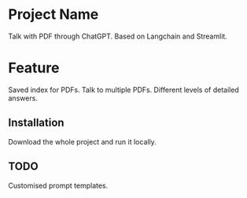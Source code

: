 
# Project Name

Talk with PDF through ChatGPT.
Based on Langchain and Streamlit.

# Feature

Saved index for PDFs.
Talk to multiple PDFs.
Different levels of detailed answers.

## Installation

Download the whole project and run it locally.

## TODO

Customised prompt templates.